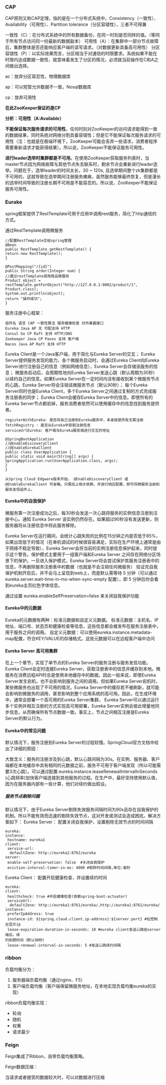 ### CAP

CAP原则又称CAP定理，指的是在一个分布式系统中，Consistency（一致性）、 Availability（可用性）、Partition tolerance（分区容错性），三者不可得兼

一致性（C）：在分布式系统中的所有数据备份，在同一时刻是否同样的值。（等同于所有节点访问同一份最新的数据副本）
可用性（A）：在集群中一部分节点故障后，集群整体是否还能响应客户端的读写请求。（对数据更新具备高可用性）
分区容错性（P）：以实际效果而言，分区相当于对通信的时限要求。系统如果不能在时限内达成数据一致性，就意味着发生了分区的情况，必须就当前操作在C和A之间做出选择。



ac：放弃分区容忍性，物理数据库

ap：可以短暂允许数据不一致，Nosql数据库

cp：放弃可用性



**在此ZooKeeper保证的是CP**

**分析：可用性（A:Available）**

**不能保证每次服务请求的可用性**。任何时刻对ZooKeeper的访问请求能得到一致的数据结果，同时系统对网络分割具备容错性；但是它不能保证每次服务请求的可用性（注：也就是在极端环境下，ZooKeeper可能会丢弃一些请求，消费者程序需要重新请求才能获得结果）。所以说，ZooKeeper不能保证服务可用性。

**进行leader选举时集群都是不可用**。在使用ZooKeeper获取服务列表时，当master节点因为网络故障与其他节点失去联系时，剩余节点会重新进行leader选举。问题在于，选举leader的时间太长，30 ~ 120s, 且选举期间整个zk集群都是不可用的，这就导致在选举期间注册服务瘫痪，虽然服务能够最终恢复，但是漫长的选举时间导致的注册长期不可用是不能容忍的。所以说，ZooKeeper不能保证服务可用性。



### Eurake

spring框架提供了RestTemplate可用于应用中调用rest服务，简化了http通信的方式。

通过RestTemplate调用微服务

```
//配置RestTemplate交给spring管理
@Bean
public RestTemplate getRestTemplate() {
return new RestTemplate();
}
```

```
@PostMapping("/{id}")
public String order(Integer num) {
//通过restTemplate调用商品微服务
Product object =
restTemplate.getForObject("http://127.0.0.1:9002/product/1", Product.class);
System.out.println(object);
return "操作成功";
}
```

服务注册中心框架：

```
组件名 语言 CAP 一致性算法 服务健康检查 对外暴露接口
Eureka Java AP 无 可配支持 HTTP
Consul Go CP Raft 支持 HTTP/DNS
Zookeeper Java CP Paxos 支持 客户端
Nacos Java AP Raft 支持 HTTP
```

Eureka Client是一个Java客户端，用于简化与Eureka Server的交互；
Eureka Server提供服务发现的能力，各个微服务启动时，会通过Eureka Client向Eureka Server进行注册自己的信息（例如网络信息），Eureka Server会存储该服务的信息；
微服务启动后，会周期性地向Eureka Server发送心跳（默认周期为30秒）以续约自己的信息。如果Eureka Server在一定时间内没有接收到某个微服务节点的心跳，Eureka Server将会注销该微服务节点（默认90秒）；
每个Eureka Server同时也是Eureka Client，多个Eureka Server之间通过复制的方式完成服务注册表的同步；
Eureka Client会缓存Eureka Server中的信息。即使所有的Eureka Server节点都宕掉，服务消费者依然可以使用缓存中的信息找到服务提供者。



```
registerWithEureka: 是否将自己注册到Eureka服务中，本身就是所有无需注册
fetchRegistry : 是否从Eureka中获取注册信息
serviceUrlEureka: 客户端与Eureka服务端进行交互的地址
```





```
@SpringBootApplication
//@EnableDiscoveryClient
//@EnableEurekaClient
public class UserApplication {
public static void main(String[] args) {
SpringApplication.run(UserApplication.class, args);
}
}

从Spring Cloud Edgware版本开始， @EnableDiscoveryClient 或 @EnableEurekaClient 可省略。只需加上相关依赖，并进行相应配置，即可将微服务注册到服务发现组件上。
```

#### Eureka中的自我保护

微服务第一次注册成功之后，每30秒会发送一次心跳将服务的实例信息注册到注册中心。通知 Eureka Server 该实例仍然存在。如果超过90秒没有发送更新，则服务器将从注册信息中将此服务移除。

Eureka Server在运行期间，会统计心跳失败的比例在15分钟之内是否低于85%，如果出现低于的情况（在单机调试的时候很容易满足，实际在生产环境上通常是由于网络不稳定导致），Eureka Server会将当前的实例注册信息保护起来，同时提示这个警告。保护模式主要用于一组客户端和Eureka Server
之间存在网络分区场景下的保护。一旦进入保护模式，Eureka Server将会尝试保护其服务注册表中的信息，不再删除服务注册表中的数据（也就是不会注销任何微服务）
验证完自我保护机制开启后，并不会马上呈现到web上，而是默认需等待 5 分钟（可以通过eureka.server.wait-time-in-ms-when-sync-empty 配置），即 5 分钟后你会看到eureka主页红色字体信息。

通过设置 eureka.enableSelfPreservation=false 来关闭自我保护功能

#### Eureka中的元数据

Eureka的元数据有两种：标准元数据和自定义元数据。
 标准元数据：主机名、IP地址、端口号、状态页和健康检查等信息，这些信息都会被发布在服务注册表中，用于服务之间的调用。
自定义元数据：可以使用eureka.instance.metadata-map配置，符合KEY/VALUE的存储格式。这些元数据可以在远程客户端中访问

#### Eureka Server 高可用集群

在上一个章节，实现了单节点的Eureka Server的服务注册与服务发现功能。Eureka Client会定时连接Eureka Server，获取注册表中的信息并缓存到本地。微服务在消费远程API时总是使用本地缓存中的数据。因此一般来说，即使Eureka Server发生宕机，也不会影响到服务之间的调用。但如果Eureka
Server宕机时，某些微服务也出现了不可用的情况，Eureka Server中的缓存若不被刷新，就可能会影响到微服务的调用，甚至影响到整个应用系统的高可用。因此，在生成环境中，通常会部署一个高可用的Eureka Server集群。
Eureka Server可以通过运行多个实例并相互注册的方式实现高可用部署，Eureka Server实例会彼此增量地同步信息，从而确保所有节点数据一致。事实上，节点之间相互注册是Eureka Server的默认行为。

#### Eureka中的常见问题

默认情况下，服务注册到Eureka Server的过程较慢。SpringCloud官方文档中给出了详细的原因：

大致含义：服务的注册涉及到心跳，默认心跳间隔为30s。在实例、服务器、客户端都在本地缓存中具有相同的元数据之前，服务不可用于客户端发现（所以可能需要3次心跳）。可以通过配置
eureka.instance.leaseRenewalIntervalInSeconds (心跳频率)加快客户端连接到其他服务的过程。在生产中，最好坚持使用默认值，因为在服务器内部有一些计算，他们对续约做出假设。

#####  服务节点剔除问题

默认情况下，由于Eureka Server剔除失效服务间隔时间为90s且存在自我保护的机制。所以不能有效而迅速的剔除失效节点，这对开发或测试会造成困扰。解决方案如下：
Eureka Server：
配置关闭自我保护，设置剔除无效节点的时间间隔

```
eureka:
instance:
 hostname: eureka1
client:
 service-url:
  defaultZone: http://eureka2:8762/eureka
server:
 enable-self-preservation: false  #关闭自我保护
 eviction-interval-timer-in-ms: 4000 #剔除时间间隔,单位:毫秒
```

Eureka Client：
配置开启健康检查，并设置续约时间

```
eureka:
client:
 healthcheck: true #开启健康检查(依赖spring-boot-actuator)
 serviceUrl:
  defaultZone: http://eureka1:8761/eureka/,http://eureka1:8761/eureka/
instance:
 preferIpAddress: true
 instance-id: ${spring.cloud.client.ip-address}:${server.port} #在控制台显示ip
 lease-expiration-duration-in-seconds: 10 #eureka client发送心跳给server端后，续
约到期时间（默认90秒）
 lease-renewal-interval-in-seconds: 5 #发送心跳续约间隔
```





### ribbon

负载均衡分为：

1. 服务器端负载均衡（通过nginx、F5）
2. 客户端负载均衡（客户端保留微服务地址，在本地实现负载均衡eureka的实现）

ribbon负载均衡实现：

- 轮询
- 随机
- 权重
- 请求最少



### Feign

Feign集成了Ribbon，自带负载均衡策略。

Feign数据压缩：

当请求或者接受的数据较大时，可以对数据进行压缩